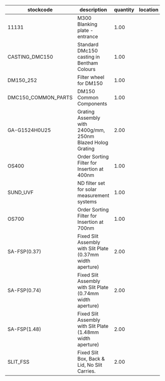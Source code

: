 |stockcode|description|quantity|location|
|---------|-----------|--------|--------|
|11131|M300 Blanking plate - entrance|1.00||
|CASTING_DMC150|Standard DMc150 casting in Bentham Colours|1.00||
|DM150_252|Filter wheel for DM150|1.00||
|DMC150_COMMON_PARTS|DM150 Common Components|1.00||
|GA-G1524H0U25|Grating Assembly with 2400g/mm, 250nm Blazed Holog Grating|2.00||
|OS400|Order Sorting Filter for Insertion at 400nm|1.00||
|SUND_UVF|ND filter set for solar measurement systems|1.00||
|OS700|Order Sorting Filter for Insertion at 700nm|1.00||
|SA-FSP(0.37)|Fixed Slit Assembly with Slit Plate (0.37mm width aperture)|2.00||
|SA-FSP(0.74)|Fixed Slit Assembly with Slit Plate (0.74mm width aperture)|2.00||
|SA-FSP(1.48)|Fixed Slit Assembly with Slit Plate (1.48mm width aperture)|2.00||
|SLIT_FSS|Fixed Slit Box, Back & Lid, No Slit Carries.|2.00||
